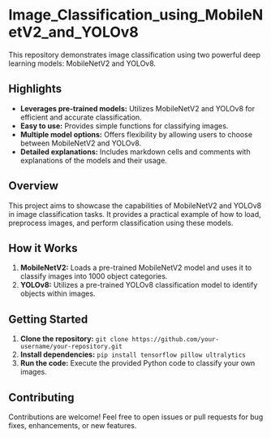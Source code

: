 # Image_Classification_using_MobileNetV2_and_YOLOv8
This repository demonstrates image classification using two powerful deep learning models: MobileNetV2 and YOLOv8.

## Highlights

- **Leverages pre-trained models:** Utilizes MobileNetV2 and YOLOv8 for efficient and accurate classification.
- **Easy to use:** Provides simple functions for classifying images.
- **Multiple model options:** Offers flexibility by allowing users to choose between MobileNetV2 and YOLOv8.
- **Detailed explanations:** Includes markdown cells and comments with explanations of the models and their usage.

## Overview

This project aims to showcase the capabilities of MobileNetV2 and YOLOv8 in image classification tasks. It provides a practical example of how to load, preprocess images, and perform classification using these models.

## How it Works

1. **MobileNetV2:** Loads a pre-trained MobileNetV2 model and uses it to classify images into 1000 object categories.
2. **YOLOv8:** Utilizes a pre-trained YOLOv8 classification model to identify objects within images.

## Getting Started

1. **Clone the repository:** `git clone https://github.com/your-username/your-repository.git`
2. **Install dependencies:** `pip install tensorflow pillow ultralytics`
3. **Run the code:** Execute the provided Python code to classify your own images.

## Contributing

Contributions are welcome! Feel free to open issues or pull requests for bug fixes, enhancements, or new features.

